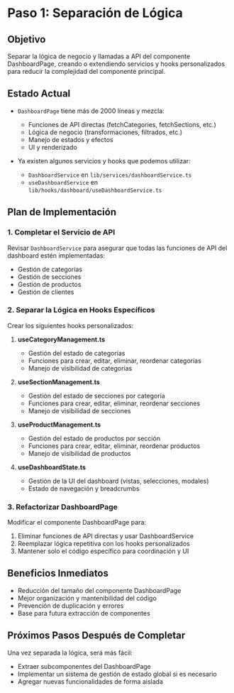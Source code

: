 # Paso 1: Separación de Lógica

## Objetivo

Separar la lógica de negocio y llamadas a API del componente DashboardPage, creando o extendiendo servicios y hooks personalizados para reducir la complejidad del componente principal.

## Estado Actual

* `DashboardPage` tiene más de 2000 líneas y mezcla:
  * Funciones de API directas (fetchCategories, fetchSections, etc.)
  * Lógica de negocio (transformaciones, filtrados, etc.)
  * Manejo de estados y efectos
  * UI y renderizado

* Ya existen algunos servicios y hooks que podemos utilizar:
  * `DashboardService` en `lib/services/dashboardService.ts` 
  * `useDashboardService` en `lib/hooks/dashboard/useDashboardService.ts`

## Plan de Implementación

### 1. Completar el Servicio de API

Revisar `DashboardService` para asegurar que todas las funciones de API del dashboard estén implementadas:

* Gestión de categorías
* Gestión de secciones 
* Gestión de productos
* Gestión de clientes

### 2. Separar la Lógica en Hooks Específicos

Crear los siguientes hooks personalizados:

1. **useCategoryManagement.ts**
   * Gestión del estado de categorías
   * Funciones para crear, editar, eliminar, reordenar categorías
   * Manejo de visibilidad de categorías

2. **useSectionManagement.ts**
   * Gestión del estado de secciones por categoría
   * Funciones para crear, editar, eliminar, reordenar secciones
   * Manejo de visibilidad de secciones

3. **useProductManagement.ts**
   * Gestión del estado de productos por sección
   * Funciones para crear, editar, eliminar, reordenar productos
   * Manejo de visibilidad de productos

4. **useDashboardState.ts**
   * Gestión de la UI del dashboard (vistas, selecciones, modales)
   * Estado de navegación y breadcrumbs

### 3. Refactorizar DashboardPage

Modificar el componente DashboardPage para:

1. Eliminar funciones de API directas y usar DashboardService
2. Reemplazar lógica repetitiva con los hooks personalizados
3. Mantener solo el código específico para coordinación y UI

## Beneficios Inmediatos

* Reducción del tamaño del componente DashboardPage
* Mejor organización y mantenibilidad del código
* Prevención de duplicación y errores
* Base para futura extracción de componentes

## Próximos Pasos Después de Completar

Una vez separada la lógica, será más fácil:
* Extraer subcomponentes del DashboardPage
* Implementar un sistema de gestión de estado global si es necesario
* Agregar nuevas funcionalidades de forma aislada 
